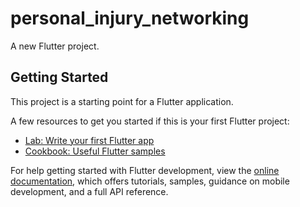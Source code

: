 # personal_injury_networking
 
A new Flutter project. 

## Getting Started   

This project is a starting point for a Flutter application.     
   
A few resources to get you started if this is your first Flutter project:  
  
- [Lab: Write your first Flutter app](https://docs.flutter.dev/get-started/codelab)  
- [Cookbook: Useful Flutter samples](https://docs.flutter.dev/cookbook)  
  
For help getting started with Flutter development, view the 
[online documentation](https://docs.flutter.dev/), which offers tutorials,
samples, guidance on mobile development, and a full API reference.
